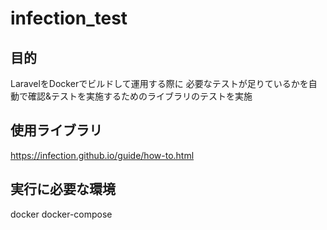 # infection_test

## 目的

LaravelをDockerでビルドして運用する際に
必要なテストが足りているかを自動で確認&テストを実施するためのライブラリのテストを実施

## 使用ライブラリ
https://infection.github.io/guide/how-to.html

## 実行に必要な環境

docker
docker-compose


